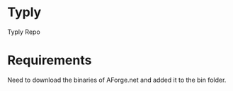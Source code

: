 # Typly
Typly Repo

# Requirements

Need to download the binaries of AForge.net and added it to the bin folder.


